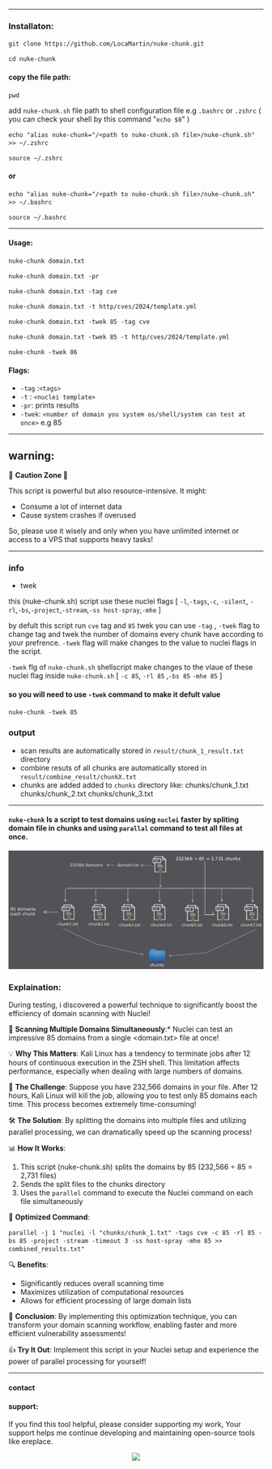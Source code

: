 <hr>

### Installaton:

```
git clone https://github.com/LocaMartin/nuke-chunk.git
```
```
cd nuke-chunk
```
#### copy the file path:
```
pwd
```
add `nuke-chunk.sh` file path to shell configuration file e.g `.bashrc` or `.zshrc` ( you can check your shell by this command "`echo $0`" )

```
echo "alias nuke-chunk="/<path to nuke-chunk.sh file>/nuke-chunk.sh" >> ~/.zshrc
```

```
source ~/.zshrc
```

#### or
```
echo "alias nuke-chunk="/<path to nuke-chunk.sh file>/nuke-chunk.sh" >> ~/.bashrc
```
```
source ~/.bashrc
```
<hr>

#### Usage:
```
nuke-chunk domain.txt
```
```
nuke-chunk domain.txt -pr
```
```
nuke-chunk domain.txt -tag cve
```
```
nuke-chunk domain.txt -t http/cves/2024/template.yml
```
```
nuke-chunk domain.txt -twek 85 -tag cve
```
```
nuke-chunk domain.txt -twek 85 -t http/cves/2024/template.yml
```
```
nuke-chunk -twek 86
```
#### Flags:

- `-tag` :`<tags>`
- `-t` : `<nuclei template>`
- `-pr`: prints results
- `-twek`: `<number of domain you system os/shell/system can test at once>` e.g 85

<hr>

## warning:

🚨 **Caution Zone 🚨**

This script is powerful but also resource-intensive. It might:
- Consume a lot of internet data
- Cause system crashes if overused

So, please use it wisely and only when you have unlimited internet or access to a VPS that supports heavy tasks!

<hr>

### info

- twek 

this (nuke-chunk.sh) script use these nuclei flags [ `-l`,`-tags`,`-c`, `-silent`, `-rl`,`-bs`,`-project`,`-stream`,`-ss host-spray`,`-mhe` ]

by defult this script run `cve` tag and `85` twek you can use `-tag` , `-twek` flag to  change tag and twek the number of domains every chunk have according to your prefrence.
`-twek` flag will make changes to the value to nuclei flags in the script.

`-twek` flg of `nuke-chunk.sh` shellscript make changes to the vlaue of these nuclei flag inside `nuke-chunk.sh` [ `-c 85`, `-rl 85` ,`-bs 85` `-mhe 85` ]

#### so you will need to use `-twek` command to make it defult value
```
nuke-chunk -twek 85
```
### output

- scan results are automatically stored in `result/chunk_1_result.txt` directory
- combine resuts of all chunks are automatically stored in `result/combine_result/chunkX.txt`
- chunks are added added to `chunks` directory like:
chunks/chunk_1.txt
chunks/chunk_2.txt
chunks/chunk_3.txt
<hr>

#### `nuke-chunk` Is a script to test domains using `nuclei` faster by spliting domain file in chunks and using `parallal` command to test all files at once.

<img src="/img/diagram.png"/>

### Explaination:

During testing, i discovered a powerful technique to significantly boost the efficiency of domain scanning with Nuclei!

🚀 **Scanning Multiple Domains Simultaneously**:*
Nuclei can test an impressive 85 domains from a single <domain.txt> file at once!

💡 **Why This Matters**: Kali Linux has a tendency to terminate jobs after 12 hours of continuous execution in the ZSH shell. This limitation affects performance, especially when dealing with large numbers of domains.

🤔 **The Challenge**: Suppose you have 232,566 domains in your file. After 12 hours, Kali Linux will kill the job, allowing you to test only 85 domains each time. This process becomes extremely time-consuming!

🛠️ **The Solution**: By splitting the domains into multiple files and utilizing parallel processing, we can dramatically speed up the scanning process!

📊 **How It Works**:
1. This script (nuke-chunk.sh) splits the domains by 85 (232,566 ÷ 85 = 2,731 files)
2. Sends the split files to the chunks directory
3. Uses the `parallel` command to execute the Nuclei command on each file simultaneously

🎯 **Optimized Command**:

```
parallel -j 1 "nuclei -l "chunks/chunk_1.txt" -tags cve -c 85 -rl 85 -bs 85 -project -stream -timeout 3 -ss host-spray -mhe 85 >> combined_results.txt"
```
🔍 **Benefits**:
- Significantly reduces overall scanning time
- Maximizes utilization of computational resources
- Allows for efficient processing of large domain lists

🌟 **Conclusion**: By implementing this optimization technique, you can transform your domain scanning workflow, enabling faster and more efficient vulnerability assessments!

👍 **Try It Out**: Implement this script in your Nuclei setup and experience the power of parallel processing for yourself!
<hr>

#### contact

#### support:
If you find this tool helpful, please consider supporting my work, Your support helps me continue developing and maintaining open-source tools like ereplace.
<p align="center"><a href="https://buymeacoffee.com/locabomartin"><img  src="https://img.shields.io/badge/Buy%20Me%20a%20Coffee-ffdd00?style=for-the-badge&logo=buy-me-a-coffee&logoColor=black"/></a></p>
